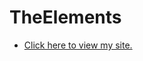 # TheElements

- [Click here to view my site.](https://LauraMitchell13.github.io/TheElements/home.html)
